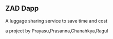 ## ZAD Dapp 

A luggage sharing service to save time and cost

a project by Prayasu,Prasanna,Chanahkya,Ragul